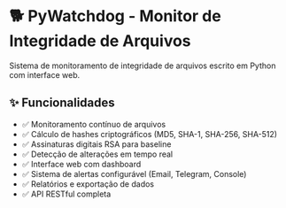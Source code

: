 # 🐕 PyWatchdog - Monitor de Integridade de Arquivos

Sistema de monitoramento de integridade de arquivos escrito em Python com interface web.

## ✨ Funcionalidades

- ✅ Monitoramento contínuo de arquivos
- ✅ Cálculo de hashes criptográficos (MD5, SHA-1, SHA-256, SHA-512)
- ✅ Assinaturas digitais RSA para baseline
- ✅ Detecção de alterações em tempo real
- ✅ Interface web com dashboard
- ✅ Sistema de alertas configurável (Email, Telegram, Console)
- ✅ Relatórios e exportação de dados
- ✅ API RESTful completa

